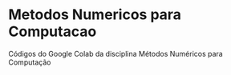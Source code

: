 # Metodos Numericos para Computacao
Códigos do Google Colab da disciplina Métodos Numéricos para Computação
